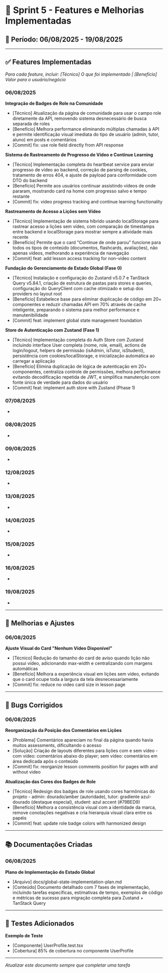 # 🚀 Sprint 5 - Features e Melhorias Implementadas

## 📅 Período: 06/08/2025 - 19/08/2025

---

## ✅ Features Implementadas

_Para cada feature, incluir: [Técnico] O que foi implementado | [Benefício] Valor para o usuário/negócio_

### 06/08/2025

**Integração de Badges de Role na Comunidade**
- [Técnico] Atualização da página de comunidade para usar o campo role diretamente da API, removendo sistema desnecessário de busca separada de roles
- [Benefício] Melhora performance eliminando múltiplas chamadas à API e permite identificação visual imediata do tipo de usuário (admin, tutor, aluno) em posts e comentários
- [Commit] fix: use role field directly from API response

**Sistema de Rastreamento de Progresso de Vídeo e Continue Learning**
- [Técnico] Implementação completa do heartbeat service para enviar progresso de vídeo ao backend, correção de parsing de cookies, tratamento de erros 404, e ajuste de payload para conformidade com DTO do backend
- [Benefício] Permite aos usuários continuar assistindo vídeos de onde pararam, mostrando card na home com progresso salvo e tempo restante
- [Commit] fix: video progress tracking and continue learning functionality

**Rastreamento de Acesso a Lições sem Vídeo**
- [Técnico] Implementação de sistema híbrido usando localStorage para rastrear acesso a lições sem vídeo, com comparação de timestamps entre backend e localStorage para mostrar sempre a atividade mais recente
- [Benefício] Permite que o card "Continue de onde parou" funcione para todos os tipos de conteúdo (documentos, flashcards, avaliações), não apenas vídeos, melhorando a experiência de navegação
- [Commit] feat: add lesson access tracking for non-video content

**Fundação do Gerenciamento de Estado Global (Fase 0)**
- [Técnico] Instalação e configuração do Zustand v5.0.7 e TanStack Query v5.84.1, criação de estrutura de pastas para stores e queries, configuração do QueryClient com cache otimizado e setup dos providers no layout root
- [Benefício] Estabelece base para eliminar duplicação de código em 20+ componentes e reduzir chamadas API em 70% através de cache inteligente, preparando o sistema para melhor performance e manutenibilidade
- [Commit] feat: implement global state management foundation

**Store de Autenticação com Zustand (Fase 1)**
- [Técnico] Implementação completa do Auth Store com Zustand incluindo interface User completa (nome, role, email), actions de login/logout, helpers de permissão (isAdmin, isTutor, isStudent), persistência com cookies/localStorage, e inicialização automática ao carregar a aplicação
- [Benefício] Elimina duplicação de lógica de autenticação em 20+ componentes, centraliza controle de permissões, melhora performance evitando decodificação repetida de JWT, e simplifica manutenção com fonte única de verdade para dados do usuário
- [Commit] feat: implement auth store with Zustand (Phase 1)

### 07/08/2025

-

### 08/08/2025

-

### 09/08/2025

-

### 12/08/2025

-

### 13/08/2025

-

### 14/08/2025

-

### 15/08/2025

-

### 16/08/2025

-

### 19/08/2025

-

---

## 🔧 Melhorias e Ajustes

### 06/08/2025

**Ajuste Visual do Card "Nenhum Vídeo Disponível"**
- [Técnico] Redução do tamanho do card de aviso quando lição não possui vídeo, adicionando max-width e centralizando com margens automáticas
- [Benefício] Melhora a experiência visual em lições sem vídeo, evitando que o card ocupe toda a largura da tela desnecessariamente
- [Commit] fix: reduce no video card size in lesson page

---

## 🐛 Bugs Corrigidos

### 06/08/2025

**Reorganização da Posição dos Comentários em Lições**
- [Problema] Comentários apareciam no final da página quando havia muitos assessments, dificultando o acesso
- [Solução] Criação de layouts diferentes para lições com e sem vídeo - com vídeo: comentários abaixo do player; sem vídeo: comentários em área dedicada após o conteúdo
- [Commit] fix: reorganize lesson comments position for pages with and without video

**Atualização das Cores dos Badges de Role**
- [Técnico] Redesign dos badges de role usando cores harmônicas do projeto - admin: dourado/amber (autoridade), tutor: gradiente azul-dourado (destaque especial), student: azul accent (#79BED9)
- [Benefício] Melhora a consistência visual com a identidade da marca, remove conotações negativas e cria hierarquia visual clara entre os papéis
- [Commit] feat: update role badge colors with harmonized design

---

## 📚 Documentações Criadas

### 06/08/2025

**Plano de Implementação do Estado Global**
- [Arquivo] docs/global-state-implementation-plan.md
- [Conteúdo] Documento detalhado com 7 fases de implementação, incluindo tarefas específicas, estimativas de tempo, exemplos de código e métricas de sucesso para migração completa para Zustand + TanStack Query

---

## 🧪 Testes Adicionados

**Exemplo de Teste**
- [Componente] UserProfile.test.tsx
- [Cobertura] 85% de cobertura no componente UserProfile

---

_Atualizar este documento sempre que completar uma tarefa_